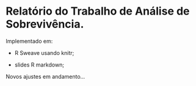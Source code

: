 # Relatório do Trabalho de Análise de Sobrevivência.

Implementado em:

  - R Sweave usando knitr;
  
  - slides R markdown;
  
  
Novos ajustes em andamento...